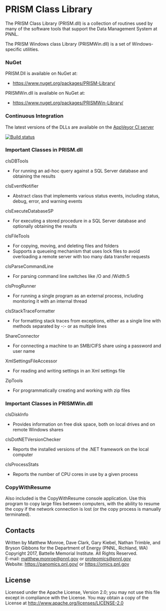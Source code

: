 # PRISM Class Library

The PRISM Class Library (PRISM.dll) is a collection of routines used by
many of the software tools that support the Data Management System
at PNNL.

The PRISM Windows class Library (PRISMWin.dll) is a set of Windows-specific utilities.

### NuGet

PRISM.Dll is available on NuGet at:
* https://www.nuget.org/packages/PRISM-Library/

PRISMWin.dll is available on NuGet at:
* https://www.nuget.org/packages/PRISMWin-Library/

### Continuous Integration

The latest versions of the DLLs are available on the [AppVeyor CI server](https://ci.appveyor.com/project/PNNLCompMassSpec/prism-class-library/build/artifacts)

[![Build status](https://ci.appveyor.com/api/projects/status/xfpaypc30b8po1je?svg=true)](https://ci.appveyor.com/project/PNNLCompMassSpec/prism-class-library)

### Important Classes in PRISM.dll

clsDBTools
* For running an ad-hoc query against a SQL Server database and obtaining the results

clsEventNotifier
* Abstract class that implements various status events, including status, debug, error, and warning events

clsExecuteDatabaseSP
* For executing a stored procedure in a SQL Server database and optionally obtaining the results

clsFileTools
* For copying, moving, and deleting files and folders
* Supports a queueing mechanism that uses lock files to avoid overloading a remote server with too many data transfer requests

clsParseCommandLine
* For parsing command line switches like /O and /Width:5

clsProgRunner
* For running a single program as an external process, including monitoring it with an internal thread

clsStackTraceFormatter
* For formatting stack traces from exceptions, either as a single line with methods separated by -:- or as multiple lines

ShareConnector
* For connecting a machine to an SMB/CIFS share using a password and user name

XmlSettingsFileAccessor
* For reading and writing settings in an Xml settings file

ZipTools 
* For programmatically creating and working with zip files

### Important Classes in PRISMWin.dll

clsDiskInfo
* Provides information on free disk space, both on local drives and on remote Windows shares

clsDotNETVersionChecker
* Reports the installed versions of the .NET framework on the local computer

clsProcessStats
* Reports the number of CPU cores in use by a given process


### CopyWithResume

Also included is the CopyWithResume console application.  Use this program to
copy large files between computers, with the ability to resume the copy
if the network connection is lost (or the copy process is manually terminated).

## Contacts

Written by Matthew Monroe, Dave Clark, Gary Kiebel, Nathan Trimble, and Bryson Gibbons for the Department of Energy (PNNL, Richland, WA) \
Copyright 2017, Battelle Memorial Institute.  All Rights Reserved. \
E-mail: matthew.monroe@pnnl.gov or proteomics@pnnl.gov \
Website: https://panomics.pnl.gov/ or https://omics.pnl.gov

## License

Licensed under the Apache License, Version 2.0; you may not use this file except
in compliance with the License.  You may obtain a copy of the License at
http://www.apache.org/licenses/LICENSE-2.0

